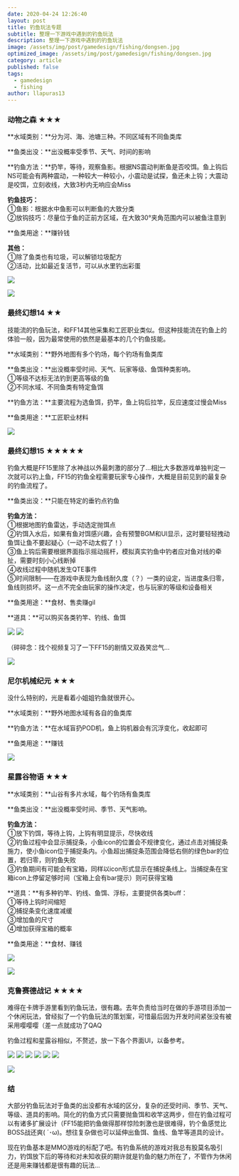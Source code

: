 ```yaml
---
date: 2020-04-24 12:26:40
layout: post
title: 钓鱼玩法专题
subtitle: 整理一下游戏中遇到的钓鱼玩法
description: 整理一下游戏中遇到的钓鱼玩法
image: /assets/img/post/gamedesign/fishing/dongsen.jpg
optimized_image: /assets/img/post/gamedesign/fishing/dongsen.jpg
category: article
published: false
tags:
  - gamedesign
  - fishing
author: llapuras13
---
```


### 动物之森 ★★★

**水域类别：**分为河、海、池塘三种。不同区域有不同鱼类库

**鱼类出没：**出没概率受季节、天气、时间的影响

**钓鱼方法：**扔竿，等待，观察鱼影。根据NS震动判断鱼是否咬饵。鱼上钩后NS可能会有两种震动，一种较大一种较小，小震动是试探，鱼还未上钩；大震动是咬饵，立刻收线，大致3秒内无响应会Miss

**钓鱼技巧：**<br>
①鱼影：根据水中鱼影可以判断鱼的大致分类<br>
②放钩技巧：尽量位于鱼的正前方区域，在大致30°夹角范围内可以被鱼注意到<br>

**鱼类用途：**赚铃钱

**其他：**<br>
①除了鱼类也有垃圾，可以解锁垃圾配方<br>
②活动，比如最近复活节，可以从水里钓出彩蛋<br>

![](/assets/img/post/gamedesign/fishing/acnhfishing.gif)

![](/assets/img/line.png)

### 最终幻想14 ★★
 
技能流的钓鱼玩法，和FF14其他采集和工匠职业类似。但这种技能流在钓鱼上的体验一般，因为最常使用的依然是最基本的几个钓鱼技能。

**水域类别：**野外地图有多个钓场，每个钓场有鱼类库

**鱼类出没：**出没概率受时间、天气、玩家等级、鱼饵种类影响。<br>
①等级不达标无法钓到更高等级的鱼<br>
②不同水域、不同鱼类有特定鱼饵<br>

**钓鱼方法：**主要流程为选鱼饵，扔竿，鱼上钩后拉竿，反应速度过慢会Miss

**鱼类用途：**工匠职业材料

![](/assets/img/line.png)

### 最终幻想15 ★★★★★

钓鱼大概是FF15里除了水神战以外最刺激的部分了...相比大多数游戏单独判定一次就可以钓上鱼，FF15的钓鱼全程需要玩家专心操作，大概是目前见到的最复杂的钓鱼流程了。

**鱼类出没：**只能在特定的垂钓点钓鱼

**钓鱼方法：**<br>
①根据地图钓鱼雷达，手动选定抛饵点<br>
②钓饵入水后，如果有鱼对饵感兴趣，会有预警BGM和UI显示，这时要轻轻拽动鱼饵让鱼不要起疑心（一动不动太假了！）<br>
③鱼上钩后需要根据界面指示摇动摇杆，模拟真实钓鱼中钓者应对鱼对线的牵扯，需要时刻小心线断掉<br>
④收线过程中随机发生QTE事件<br>
⑤时间限制——在游戏中表现为鱼线耐久度（？）一类的设定，当进度条归零，鱼线则损坏。这一点不完全由玩家的操作决定，也与玩家的等级和设备相关<br>

**鱼类用途：**食材、售卖赚gil

**道具：**可以购买各类钓竿、钓线、鱼饵

![](/assets/img/post/gamedesign/fishing/ffxiv01.png)
![](/assets/img/post/gamedesign/fishing/ffxiv02.png)

（碎碎念：找个视频复习了一下FF15的剧情又双叒笑岔气...

![](/assets/img/line.png)

### 尼尔机械纪元 ★★★

没什么特别的，光是看着小姐姐钓鱼就很开心。

**水域类别：**野外地图水域有各自的鱼类库

**钓鱼方法：**在水域盲扔POD机，鱼上钩机器会有沉浮变化，收起即可

**鱼类用途：**赚钱

![](/assets/img/line.png)

### 星露谷物语 ★★★

**水域类别：**山谷有多片水域，每个钓场有鱼类库

**鱼类出没：**出没概率受时间、季节、天气影响。<br>

**钓鱼方法：**<br>
①放下钓饵，等待上钩，上钩有明显提示，尽快收线<br>
②钓鱼过程中会显示捕捉条，小鱼icon的位置会不规律变化，通过点击对捕捉条施力，使小鱼icon位于捕捉条内。小鱼超出捕捉条范围会降低右侧的绿色bar的位置，若归零，则钓鱼失败<br>
③钓鱼期间有可能会有宝箱，同样以icon形式显示在捕捉条线上。当捕捉条在宝箱icon上停留足够时间（宝箱上会有bar提示）则可获得宝箱<br>

**道具：**有多种钓竿、钓线、鱼饵、浮标，主要提供各类buff：<br>
①等待上钩时间缩短<br>
②捕捉条变化速度减缓<br>
③增加鱼的尺寸<br>
④增加获得宝箱的概率<br>

**鱼类用途：**食材、赚钱

![](/assets/img/post/gamedesign/fishing/stardewfishing.jpg)

![](/assets/img/line.png)

### 克鲁赛德战记 ★★★★

难得在卡牌手游里看到钓鱼玩法，很有趣。去年负责给当时在做的手游项目添加一个休闲玩法，曾经拟了一个钓鱼玩法的策划案，可惜最后因为开发时间紧张没有被采用嘤嘤嘤（差一点就成功了QAQ

钓鱼过程和星露谷相似，不赘述，放一下各个界面UI，以备参考。

![](/assets/img/post/gamedesign/fishing/kelu01.png)
![](/assets/img/post/gamedesign/fishing/kelu03.png)
![](/assets/img/post/gamedesign/fishing/kelu04.png)
![](/assets/img/post/gamedesign/fishing/kelu05.png)
![](/assets/img/post/gamedesign/fishing/kelu06.png)
![](/assets/img/post/gamedesign/fishing/kelu02.png)

![](/assets/img/line.png)

### 结

大部分钓鱼玩法对于鱼类的出没都有水域的区分，复杂的还受时间、季节、天气、等级、道具的影响。简化的钓鱼方式只需要抛鱼饵和收竿这两步，但在钓鱼过程可以有诸多扩展设计（FF15能把钓鱼做得那样惊险刺激也是很难得，钓个鱼感觉比BOSS战还爽( ´･ω)。想往复杂做也可以延伸出鱼饵、鱼线、鱼竿等道具的设计。

现在钓鱼基本是MMO游戏的标配了吧。有钓鱼系统的游戏对我总有股莫名吸引力，钓饵放下后的等待和对未知收获的期许就是钓鱼的魅力所在了，不管作为休闲还是用来赚钱都是很有趣的玩法...